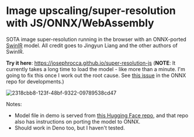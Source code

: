 # Image upscaling/super-resolution with JS/ONNX/WebAssembly
SOTA image super-resolution running in the browser with an ONNX-ported [SwinIR](https://github.com/JingyunLiang/SwinIR) model. All credit goes to Jingyun Liang and the other authors of SwinIR.

**Try it here**: https://josephrocca.github.io/super-resolution-js (**NOTE**: It currently takes a long time to load the model - like more than a minute. I'm going to fix this once I work out the root cause. See [this issue](https://github.com/microsoft/onnxruntime/issues/11217) in the ONNX repo for developments.)

![2318cbb8-123f-48bf-9322-09789538cd47](https://user-images.githubusercontent.com/1167575/163460977-b5ba032a-e122-472c-b8fd-d3e4920fbb06.jpg)

Notes:
 * Model file in demo is served from [this Hugging Face repo](https://huggingface.co/rocca/swin-ir-onnx), and that repo also has instructions on porting the model to ONNX.
 * Should work in Deno too, but I haven't tested.
